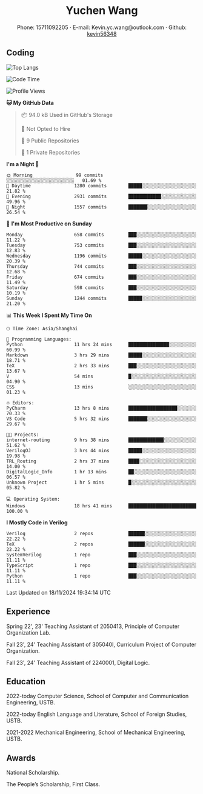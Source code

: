  <center>
     <h1>Yuchen Wang</h1>
     <div>
         <span>
             Phone:
             15711092205
         </span>
         ·
         <span>
             E-mail:
             Kevin.yc.wang@outlook.com
         </span>
         ·
         <span>
             Github:
             <a href="https://github.com/kevin56348">kevin56348</a>
         </span>
     </div>
 </center>

## Coding

![Top Langs](https://github-readme-stats.vercel.app/api/top-langs/?username=kevin56348)

<!--START_SECTION:waka-->
![Code Time](http://img.shields.io/badge/Code%20Time-64%20hrs%2039%20mins-blue)

![Profile Views](http://img.shields.io/badge/Profile%20Views-44-blue)

**🐱 My GitHub Data** 

> 📦 94.0 kB Used in GitHub's Storage 
 > 
> 🚫 Not Opted to Hire
 > 
> 📜 9 Public Repositories 
 > 
> 🔑 1 Private Repositories 
 > 
**I'm a Night 🦉** 

```text
🌞 Morning                99 commits          ░░░░░░░░░░░░░░░░░░░░░░░░░   01.69 % 
🌆 Daytime                1280 commits        █████░░░░░░░░░░░░░░░░░░░░   21.82 % 
🌃 Evening                2931 commits        ████████████░░░░░░░░░░░░░   49.96 % 
🌙 Night                  1557 commits        ███████░░░░░░░░░░░░░░░░░░   26.54 % 
```
📅 **I'm Most Productive on Sunday** 

```text
Monday                   658 commits         ███░░░░░░░░░░░░░░░░░░░░░░   11.22 % 
Tuesday                  753 commits         ███░░░░░░░░░░░░░░░░░░░░░░   12.83 % 
Wednesday                1196 commits        █████░░░░░░░░░░░░░░░░░░░░   20.39 % 
Thursday                 744 commits         ███░░░░░░░░░░░░░░░░░░░░░░   12.68 % 
Friday                   674 commits         ███░░░░░░░░░░░░░░░░░░░░░░   11.49 % 
Saturday                 598 commits         ███░░░░░░░░░░░░░░░░░░░░░░   10.19 % 
Sunday                   1244 commits        █████░░░░░░░░░░░░░░░░░░░░   21.20 % 
```


📊 **This Week I Spent My Time On** 

```text
🕑︎ Time Zone: Asia/Shanghai

💬 Programming Languages: 
Python                   11 hrs 24 mins      ███████████████░░░░░░░░░░   60.99 % 
Markdown                 3 hrs 29 mins       █████░░░░░░░░░░░░░░░░░░░░   18.71 % 
TeX                      2 hrs 33 mins       ███░░░░░░░░░░░░░░░░░░░░░░   13.67 % 
V                        54 mins             █░░░░░░░░░░░░░░░░░░░░░░░░   04.90 % 
CSS                      13 mins             ░░░░░░░░░░░░░░░░░░░░░░░░░   01.23 % 

🔥 Editors: 
PyCharm                  13 hrs 8 mins       ██████████████████░░░░░░░   70.33 % 
VS Code                  5 hrs 32 mins       ███████░░░░░░░░░░░░░░░░░░   29.67 % 

🐱‍💻 Projects: 
internet-routing         9 hrs 38 mins       █████████████░░░░░░░░░░░░   51.62 % 
VerilogOJ                3 hrs 44 mins       █████░░░░░░░░░░░░░░░░░░░░   19.98 % 
TRL_Routing              2 hrs 37 mins       ████░░░░░░░░░░░░░░░░░░░░░   14.00 % 
DigitalLogic_Info        1 hr 13 mins        ██░░░░░░░░░░░░░░░░░░░░░░░   06.57 % 
Unknown Project          1 hr 5 mins         █░░░░░░░░░░░░░░░░░░░░░░░░   05.82 % 

💻 Operating System: 
Windows                  18 hrs 41 mins      █████████████████████████   100.00 % 
```

**I Mostly Code in Verilog** 

```text
Verilog                  2 repos             ██████░░░░░░░░░░░░░░░░░░░   22.22 % 
TeX                      2 repos             ██████░░░░░░░░░░░░░░░░░░░   22.22 % 
SystemVerilog            1 repo              ███░░░░░░░░░░░░░░░░░░░░░░   11.11 % 
TypeScript               1 repo              ███░░░░░░░░░░░░░░░░░░░░░░   11.11 % 
Python                   1 repo              ███░░░░░░░░░░░░░░░░░░░░░░   11.11 % 
```




 Last Updated on 18/11/2024 19:34:14 UTC
<!--END_SECTION:waka-->

## Experience 

Spring 22', 23' Teaching Assistant of 2050413, Principle of Computer Organization Lab.

Fall 23', 24' Teaching Assistant of 305040I, Curriculum Project of Computer Organization.

Fall 23', 24' Teaching Assistant of 2240001, Digital Logic.

## Education

2022-today Computer Science, School of Computer and Communication Engineering, USTB.

2022-today English Language and Literature, School of Foreign Studies, USTB.

2021-2022 Mechanical Engineering, School of Mechanical Engineering, USTB.

## Awards

National Scholarship.

The People’s Scholarship, First Class.
